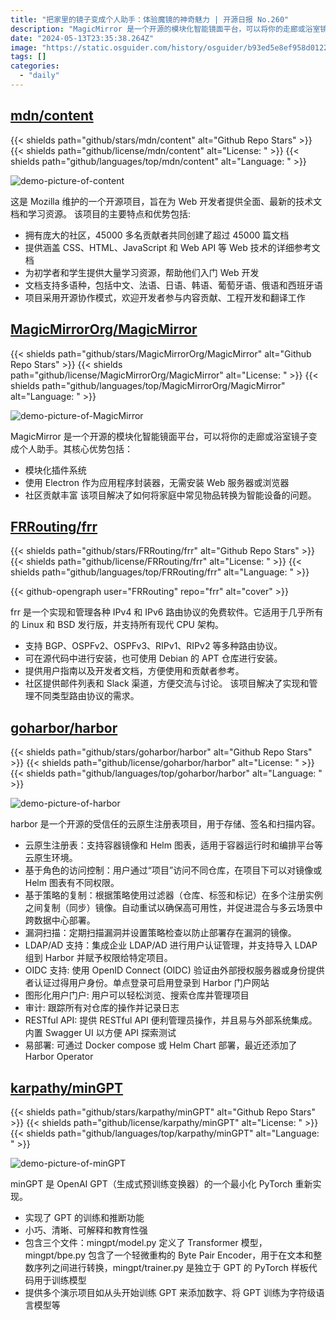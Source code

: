 ```yaml
---
title: "把家里的镜子变成个人助手：体验魔镜的神奇魅力 | 开源日报 No.260"
description: "MagicMirror 是一个开源的模块化智能镜面平台，可以将你的走廊或浴室镜子变成个人助手。"
date: "2024-05-13T23:35:38.264Z"
image: "https://static.osguider.com/history/osguider/b93ed5e8ef958d0122cdf13a8bc6a432.png"
tags: []
categories:
  - "daily"
---
```


## [mdn/content](https://github.com/mdn/content)

{{< shields path="github/stars/mdn/content" alt="Github Repo Stars" >}} {{< shields path="github/license/mdn/content" alt="License: " >}} {{< shields path="github/languages/top/mdn/content" alt="Language: " >}}

![demo-picture-of-content](https://static.osguider.com/subject/github/mdn/content/9974751162ee3042a027314e0e3cf6be.png)

这是 Mozilla 维护的一个开源项目，旨在为 Web 开发者提供全面、最新的技术文档和学习资源。
该项目的主要特点和优势包括:

- 拥有庞大的社区，45000 多名贡献者共同创建了超过 45000 篇文档
- 提供涵盖 CSS、HTML、JavaScript 和 Web API 等 Web 技术的详细参考文档
- 为初学者和学生提供大量学习资源，帮助他们入门 Web 开发
- 文档支持多语种，包括中文、法语、日语、韩语、葡萄牙语、俄语和西班牙语
- 项目采用开源协作模式，欢迎开发者参与内容贡献、工程开发和翻译工作
  
## [MagicMirrorOrg/MagicMirror](https://github.com/MagicMirrorOrg/MagicMirror)

{{< shields path="github/stars/MagicMirrorOrg/MagicMirror" alt="Github Repo Stars" >}} {{< shields path="github/license/MagicMirrorOrg/MagicMirror" alt="License: " >}} {{< shields path="github/languages/top/MagicMirrorOrg/MagicMirror" alt="Language: " >}}

![demo-picture-of-MagicMirror](https://static.osguider.com/subject/github/MagicMirrorOrg/MagicMirror/150d2c37bc302a9496f83b35eaf051cd.png)

MagicMirror 是一个开源的模块化智能镜面平台，可以将你的走廊或浴室镜子变成个人助手。其核心优势包括：

- 模块化插件系统
- 使用 Electron 作为应用程序封装器，无需安装 Web 服务器或浏览器
- 社区贡献丰富
该项目解决了如何将家庭中常见物品转换为智能设备的问题。
  
## [FRRouting/frr](https://github.com/FRRouting/frr)

{{< shields path="github/stars/FRRouting/frr" alt="Github Repo Stars" >}} {{< shields path="github/license/FRRouting/frr" alt="License: " >}} {{< shields path="github/languages/top/FRRouting/frr" alt="Language: " >}}

{{< github-opengraph user="FRRouting" repo="frr" alt="cover" >}}

frr 是一个实现和管理各种 IPv4 和 IPv6 路由协议的免费软件。它适用于几乎所有的 Linux 和 BSD 发行版，并支持所有现代 CPU 架构。

- 支持 BGP、OSPFv2、OSPFv3、RIPv1、RIPv2 等多种路由协议。
- 可在源代码中进行安装，也可使用 Debian 的 APT 仓库进行安装。
- 提供用户指南以及开发者文档，方便使用和贡献者参考。
- 社区提供邮件列表和 Slack 渠道，方便交流与讨论。
该项目解决了实现和管理不同类型路由协议的需求。
  
## [goharbor/harbor](https://github.com/goharbor/harbor)

{{< shields path="github/stars/goharbor/harbor" alt="Github Repo Stars" >}} {{< shields path="github/license/goharbor/harbor" alt="License: " >}} {{< shields path="github/languages/top/goharbor/harbor" alt="Language: " >}}

![demo-picture-of-harbor](https://static.osguider.com/subject/github/goharbor/harbor/47da209eb0a061d12e2a78b1c885d21d.png)

harbor 是一个开源的受信任的云原生注册表项目，用于存储、签名和扫描内容。

- 云原生注册表：支持容器镜像和 Helm 图表，适用于容器运行时和编排平台等云原生环境。
- 基于角色的访问控制：用户通过“项目”访问不同仓库，在项目下可以对镜像或 Helm 图表有不同权限。
- 基于策略的复制：根据策略使用过滤器（仓库、标签和标记）在多个注册实例之间复制（同步）镜像。自动重试以确保高可用性，并促进混合与多云场景中跨数据中心部署。
- 漏洞扫描：定期扫描漏洞并设置策略检查以防止部署存在漏洞的镜像。
- LDAP/AD 支持：集成企业 LDAP/AD 进行用户认证管理，并支持导入 LDAP 组到 Harbor 并赋予权限给特定项目。
- OIDC 支持: 使用 OpenID Connect (OIDC) 验证由外部授权服务器或身份提供者认证过得用户身份。单点登录可启用登录到 Harbor 门户网站
- 图形化用户门户: 用户可以轻松浏览、搜索仓库并管理项目
- 审计: 跟踪所有对仓库的操作并记录日志
- RESTful API: 提供 RESTful API 便利管理员操作，并且易与外部系统集成。内置 Swagger UI 以方便 API 探索测试
- 易部署: 可通过 Docker compose 或 Helm Chart 部署，最近还添加了 Harbor Operator
  
## [karpathy/minGPT](https://github.com/karpathy/minGPT)

{{< shields path="github/stars/karpathy/minGPT" alt="Github Repo Stars" >}} {{< shields path="github/license/karpathy/minGPT" alt="License: " >}} {{< shields path="github/languages/top/karpathy/minGPT" alt="Language: " >}}

![demo-picture-of-minGPT](https://static.osguider.com/subject/github/karpathy/minGPT/127202529a47c4f799417cac6cbf5d57.jpg)

minGPT 是 OpenAI GPT（生成式预训练变换器）的一个最小化 PyTorch 重新实现。

- 实现了 GPT 的训练和推断功能
- 小巧、清晰、可解释和教育性强
- 包含三个文件：mingpt/model.py 定义了 Transformer 模型，mingpt/bpe.py 包含了一个轻微重构的 Byte Pair Encoder，用于在文本和整数序列之间进行转换，mingpt/trainer.py 是独立于 GPT 的 PyTorch 样板代码用于训练模型
- 提供多个演示项目如从头开始训练 GPT 来添加数字、将 GPT 训练为字符级语言模型等
  

